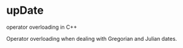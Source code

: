 # upDate
operator overloading in C++

Operator overloading when dealing with Gregorian and Julian dates.
